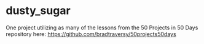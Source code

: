 # dusty_sugar
One project utilizing as many of the lessons from the 50 Projects in 50 Days repository here: https://github.com/bradtraversy/50projects50days
